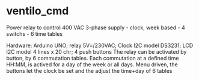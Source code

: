 # ventilo_cmd
Power relay to control 400 VAC 3-phase supply - clock, week based - 4 switchs - 6 time tables

Hardware: Arduino UNO; relay 5V=/230VAC; Clock I2C model DS3231; LCD I2C model 4 lines x 20 chr; 4 push buttons
The relay can be activated by button, by 6 commutation tables.
Each commutation at a defined time HH:MM, is actived for a day of the week or all days.
Menu driven, the buttons let the clock be set and the adjust the time+day of 6 tables


